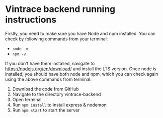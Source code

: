 # Vintrace backend running instructions

Firstly, you need to make sure you have Node and npm installed. You can check by following commands from your terminal:

+ `node -v`
+ `npm -v`

If you don't have them installed, navigate to https://nodejs.org/en/download/ and install the LTS version. Once node is installed, you should have both node and npm, which you can check again using the above commands from terminal.

1. Download the code from GitHub
2. Navigate to the directory vintrace-backend
3. Open terminal
4. Run `npm install`  to install express & nodemon
5. Run `npm start` to start the server